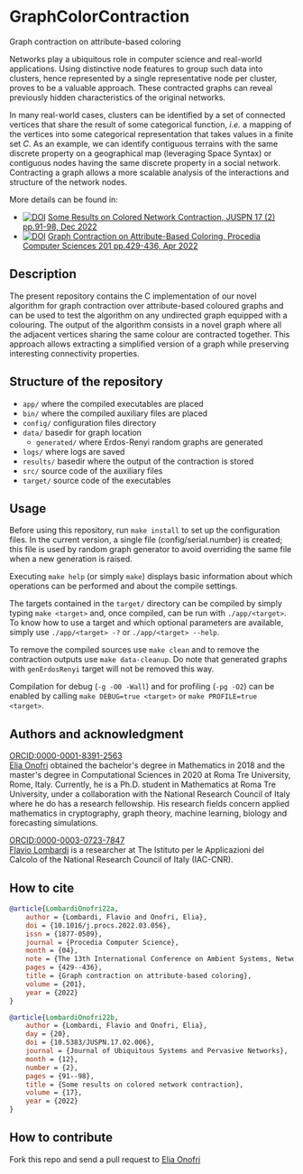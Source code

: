 # GraphColorContraction

Graph contraction on attribute-based coloring

Networks play a ubiquitous role in computer science and real-world applications.
Using distinctive node features to group such data into clusters, hence represented by a single representative node per cluster, proves to be a valuable approach.
These contracted graphs can reveal previously hidden characteristics of the original networks.

In many real-world cases, clusters can be identified by a set of connected vertices that share the result of some categorical function, _i.e._ a mapping of the vertices into some categorical representation that takes values in a finite set _C_.
As an example, we can identify contiguous terrains with the same discrete property on a geographical map (leveraging Space Syntax) or contiguous nodes having the same discrete property in a social network.
Contracting a graph allows a more scalable analysis of the interactions and structure of the network nodes. 

More details can be found in:
 - [![DOI](https://zenodo.org/badge/doi/10.5383/JUSPN.17.02.006.svg)](http://doi.org/10.5383/JUSPN.17.02.006) [Some Results on Colored Network Contraction, JUSPN 17 (2) pp.91-98, Dec 2022](https://iasks.org/articles/juspn-v17-i2-pp-91-98.pdf)
 - [![DOI](https://zenodo.org/badge/doi/10.1016/j.procs.2022.03.056.svg)](http://doi.org/10.1016/j.procs.2022.03.056) [Graph Contraction on Attribute-Based Coloring, Procedia Computer Sciences 201 pp.429-436, Apr 2022](https://doi.org/10.1016/j.procs.2022.03.056)

## Description

The present repository contains the C implementation of our novel algorithm for graph contraction over attribute-based coloured graphs and can be used to test the algorithm on any undirected graph equipped with a colouring. The output of the algorithm consists in a novel graph where all the adjacent vertices sharing the same colour are contracted together. This approach allows extracting a simplified version of a graph while preserving interesting connectivity properties.

## Structure of the repository

 - `app/` where the compiled executables are placed
 - `bin/` where the compiled auxiliary files are placed
 - `config/` configuration files directory
 - `data/` basedir for graph location
   - `generated/` where Erdos-Renyi random graphs are generated
 - `logs/` where logs are saved
 - `results/` basedir where the output of the contraction is stored
 - `src/` source code of the auxiliary files
 - `target/` source code of the executables

## Usage

Before using this repository, run `make install` to set up the configuration files.
In the current version, a single file (config/serial.number) is created;
this file is used by random graph generator to avoid overriding the same file when a new generation is raised.

Executing `make help` (or simply `make`) displays basic information about which operations can be performed and about the compile settings.

The targets contained in the `target/` directory can be compiled by simply typing `make <target>` and, once compiled, can be run with `./app/<target>`.
To know how to use a target and which optional parameters are available, simply use `./app/<target> -?` or `./app/<target> --help`.

To remove the compiled sources use `make clean` and to remove the contraction outputs use `make data-cleanup`.
Do note that generated graphs with `genErdosRenyi` target will not be removed this way.

Compilation for debug (`-g -O0 -Wall`) and for profiling (`-pg -O2`) can be enabled by calling `make DEBUG=true <target>` or `make PROFILE=true <target>`.

## Authors and acknowledgment

[ORCID:0000-0001-8391-2563](https://orcid.org/0000-0001-8391-2563)\
[Elia Onofri](https://sites.google.com/view/elia-onofri/home)
obtained the bachelor's degree in Mathematics in 2018 and the master's degree in Computational Sciences in 2020 at Roma Tre University, Rome, Italy. Currently, he is a Ph.D. student in Mathematics at Roma Tre University, under a collaboration with the National Research Council of Italy where he do has a research fellowship.
His research fields concern applied mathematics in cryptography, graph theory, machine learning, biology and forecasting simulations.

[ORCID:0000-0003-0723-7847](https://orcid.org/0000-0003-0723-7847)\
[Flavio Lombardi](http://ricerca.mat.uniroma3.it/users/lombardi/) is a researcher at The Istituto per le Applicazioni del Calcolo of the National Research Council of Italy (IAC-CNR).

## How to cite

```bib
@article{LombardiOnofri22a,
	author = {Lombardi, Flavio and Onofri, Elia},
	doi = {10.1016/j.procs.2022.03.056},
	issn = {1877-0509},
	journal = {Procedia Computer Science},
	month = {04},
	note = {The 13th International Conference on Ambient Systems, Networks and Technologies (ANT) / The 5th International Conference on Emerging Data and Industry 4.0 (EDI40)},
	pages = {429--436},
	title = {Graph contraction on attribute-based coloring},
	volume = {201},
	year = {2022}
}

@article{LombardiOnofri22b,
	author = {Lombardi, Flavio and Onofri, Elia},
	day = {20},
	doi = {10.5383/JUSPN.17.02.006},
	journal = {Journal of Ubiquitous Systems and Pervasive Networks},
	month = {12},
	number = {2},
	pages = {91--98},
	title = {Some results on colored network contraction},
	volume = {17},
	year = {2022}
}
```

## How to contribute

Fork this repo and send a pull request to [Elia Onofri](https://github.com/eOnofri04)